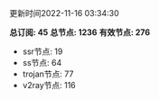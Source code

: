 更新时间2022-11-16 03:34:30

**总订阅: 45**
**总节点: 1236**
**有效节点: 276**
- ssr节点: 19
- ss节点: 64
- trojan节点: 77
- v2ray节点: 116
